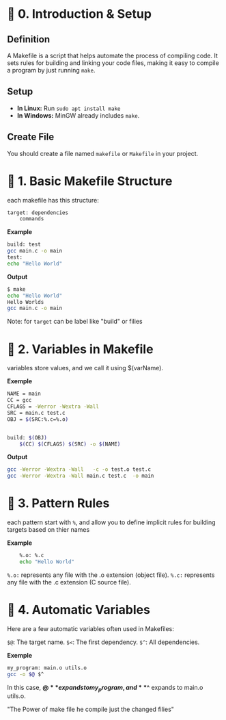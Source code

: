# 📌 0. Introduction & Setup

## Definition
A Makefile is a script that helps automate the process of compiling code. 
It sets rules for building and linking your code files, 
making it easy to compile a program by just running `make`.

## Setup
- **In Linux:** Run `sudo apt install make`
- **In Windows:** MinGW already includes `make`.

## Create File
You should create a file named `makefile` or `Makefile` in your project.


# 📌 1. Basic Makefile Structure
each makefile has this structure:
	
```bash
target: dependencies
	commands
```
	
<b>Example</b>

``` bash
build: test
gcc main.c -o main
test: 
echo "Hello World"
```

<b>Output</b>

```bash
$ make
echo "Hello World"
Hello Worlds
gcc main.c -o main
```

Note: for <code>target</code> can be label like "build" or filies

	
# 📌 2. Variables in Makefile
variables store values, and we call it using $(varName).

<b>Exemple</b>

```bash
NAME = main
CC = gcc
CFLAGS = -Werror -Wextra -Wall
SRC = main.c test.c 
OBJ = $(SRC:%.c=%.o)


build: $(OBJ)
	$(CC) $(CFLAGS) $(SRC) -o $(NAME)
```

<b>Output</b>

```bash
gcc -Werror -Wextra -Wall   -c -o test.o test.c
gcc -Werror -Wextra -Wall main.c test.c  -o main
```

# 📌 3. Pattern Rules

each pattern start with `%`, and allow you to define 
implicit rules for building targets based on thier names


<b>Example</b>

``` bash
	%.o: %.c
	echo "Hello World"
```

`%.o:` represents any file with the .o extension (object file).
`%.c:` represents any file with the .c extension (C source file).	 


# 📌 4. Automatic Variables

Here are a few automatic variables often used in Makefiles:

`$@`: The target name.
`$<`: The first dependency.
`$^`: All dependencies.

<b>Exemple</b>

``` bash
my_program: main.o utils.o
gcc -o $@ $^
```

In this case, **$@** expands to my_program, and **$^** expands to main.o utils.o.


"The Power of make file he compile just the changed filies"














